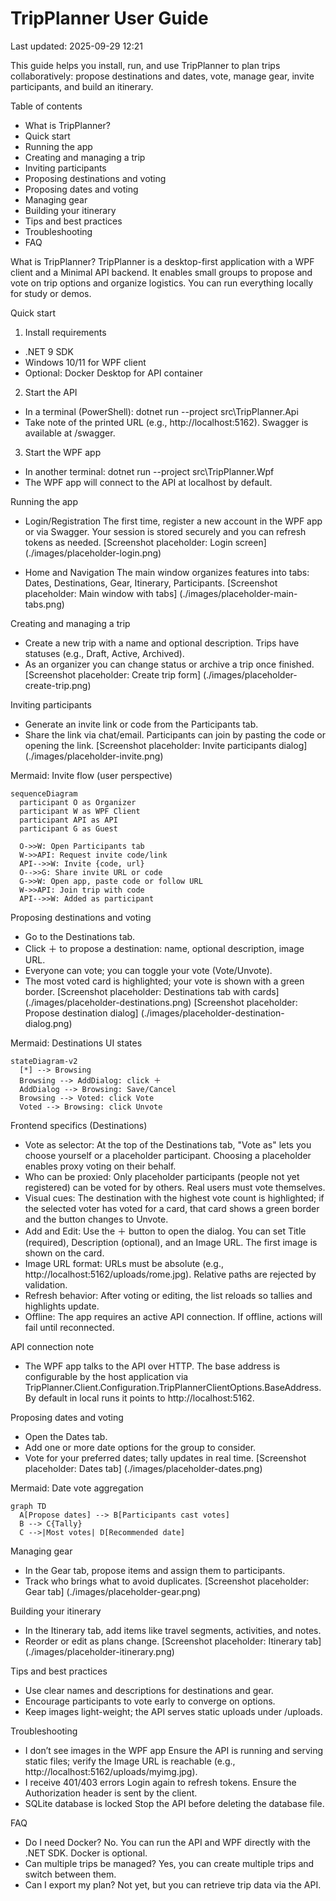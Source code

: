 ﻿# TripPlanner User Guide

Last updated: 2025-09-29 12:21

This guide helps you install, run, and use TripPlanner to plan trips collaboratively: propose destinations and dates, vote, manage gear, invite participants, and build an itinerary.

Table of contents
- What is TripPlanner?
- Quick start
- Running the app
- Creating and managing a trip
- Inviting participants
- Proposing destinations and voting
- Proposing dates and voting
- Managing gear
- Building your itinerary
- Tips and best practices
- Troubleshooting
- FAQ

What is TripPlanner?
TripPlanner is a desktop-first application with a WPF client and a Minimal API backend. It enables small groups to propose and vote on trip options and organize logistics. You can run everything locally for study or demos.

Quick start
1) Install requirements
- .NET 9 SDK
- Windows 10/11 for WPF client
- Optional: Docker Desktop for API container

2) Start the API
- In a terminal (PowerShell):
  dotnet run --project src\TripPlanner.Api
- Take note of the printed URL (e.g., http://localhost:5162). Swagger is available at /swagger.

3) Start the WPF app
- In another terminal:
  dotnet run --project src\TripPlanner.Wpf
- The WPF app will connect to the API at localhost by default.

Running the app
- Login/Registration
  The first time, register a new account in the WPF app or via Swagger. Your session is stored securely and you can refresh tokens as needed.
  [Screenshot placeholder: Login screen] (./images/placeholder-login.png)

- Home and Navigation
  The main window organizes features into tabs: Dates, Destinations, Gear, Itinerary, Participants.
  [Screenshot placeholder: Main window with tabs] (./images/placeholder-main-tabs.png)

Creating and managing a trip
- Create a new trip with a name and optional description. Trips have statuses (e.g., Draft, Active, Archived).
- As an organizer you can change status or archive a trip once finished.
[Screenshot placeholder: Create trip form] (./images/placeholder-create-trip.png)

Inviting participants
- Generate an invite link or code from the Participants tab.
- Share the link via chat/email. Participants can join by pasting the code or opening the link.
[Screenshot placeholder: Invite participants dialog] (./images/placeholder-invite.png)

Mermaid: Invite flow (user perspective)
```mermaid
sequenceDiagram
  participant O as Organizer
  participant W as WPF Client
  participant API as API
  participant G as Guest

  O->>W: Open Participants tab
  W->>API: Request invite code/link
  API-->>W: Invite {code, url}
  O-->>G: Share invite URL or code
  G->>W: Open app, paste code or follow URL
  W->>API: Join trip with code
  API-->>W: Added as participant
```

Proposing destinations and voting
- Go to the Destinations tab.
- Click ＋ to propose a destination: name, optional description, image URL.
- Everyone can vote; you can toggle your vote (Vote/Unvote).
- The most voted card is highlighted; your vote is shown with a green border.
[Screenshot placeholder: Destinations tab with cards] (./images/placeholder-destinations.png)
[Screenshot placeholder: Propose destination dialog] (./images/placeholder-destination-dialog.png)

Mermaid: Destinations UI states
```mermaid
stateDiagram-v2
  [*] --> Browsing
  Browsing --> AddDialog: click ＋
  AddDialog --> Browsing: Save/Cancel
  Browsing --> Voted: click Vote
  Voted --> Browsing: click Unvote
```

Frontend specifics (Destinations)
- Vote as selector: At the top of the Destinations tab, "Vote as" lets you choose yourself or a placeholder participant. Choosing a placeholder enables proxy voting on their behalf.
- Who can be proxied: Only placeholder participants (people not yet registered) can be voted for by others. Real users must vote themselves.
- Visual cues: The destination with the highest vote count is highlighted; if the selected voter has voted for a card, that card shows a green border and the button changes to Unvote.
- Add and Edit: Use the ＋ button to open the dialog. You can set Title (required), Description (optional), and an Image URL. The first image is shown on the card.
- Image URL format: URLs must be absolute (e.g., http://localhost:5162/uploads/rome.jpg). Relative paths are rejected by validation.
- Refresh behavior: After voting or editing, the list reloads so tallies and highlights update.
- Offline: The app requires an active API connection. If offline, actions will fail until reconnected.

API connection note
- The WPF app talks to the API over HTTP. The base address is configurable by the host application via TripPlanner.Client.Configuration.TripPlannerClientOptions.BaseAddress. By default in local runs it points to http://localhost:5162.

Proposing dates and voting
- Open the Dates tab.
- Add one or more date options for the group to consider.
- Vote for your preferred dates; tally updates in real time.
[Screenshot placeholder: Dates tab] (./images/placeholder-dates.png)

Mermaid: Date vote aggregation
```mermaid
graph TD
  A[Propose dates] --> B[Participants cast votes]
  B --> C{Tally}
  C -->|Most votes| D[Recommended date]
```

Managing gear
- In the Gear tab, propose items and assign them to participants.
- Track who brings what to avoid duplicates.
[Screenshot placeholder: Gear tab] (./images/placeholder-gear.png)

Building your itinerary
- In the Itinerary tab, add items like travel segments, activities, and notes.
- Reorder or edit as plans change.
[Screenshot placeholder: Itinerary tab] (./images/placeholder-itinerary.png)

Tips and best practices
- Use clear names and descriptions for destinations and gear.
- Encourage participants to vote early to converge on options.
- Keep images light-weight; the API serves static uploads under /uploads.

Troubleshooting
- I don’t see images in the WPF app
  Ensure the API is running and serving static files; verify the Image URL is reachable (e.g., http://localhost:5162/uploads/myimg.jpg).
- I receive 401/403 errors
  Login again to refresh tokens. Ensure the Authorization header is sent by the client.
- SQLite database is locked
  Stop the API before deleting the database file.

FAQ
- Do I need Docker?
  No. You can run the API and WPF directly with the .NET SDK. Docker is optional.
- Can multiple trips be managed?
  Yes, you can create multiple trips and switch between them.
- Can I export my plan?
  Not yet, but you can retrieve trip data via the API.
